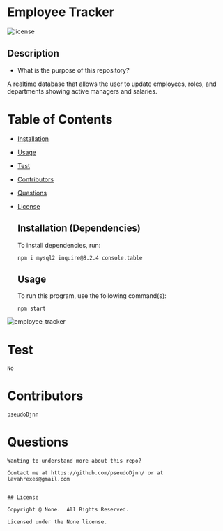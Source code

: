 # Employee Tracker
  ![license](https://img.shields.io/badge/license-None-yellowgreen.svg)

  ## Description
  * What is the purpose of this repository?<br/>

  A realtime database that allows the user to update employees, roles, and departments showing active managers and salaries.

  # Table of Contents

    
    
* [Installation](#installation)

    
* [Usage](#usage)

    
* [Test](#test)

    
* [Contributors](#contributors)

    
* [Questions](#questions)

    
* [License](#license)

    
  
  ## Installation (Dependencies)

    To install dependencies,  run:

    ```
    npm i mysql2 inquire@8.2.4 console.table
    ```

  ## Usage

    To run this program, use the following command(s):

    ```
    npm start
    ```

![employee_tracker](https://user-images.githubusercontent.com/105378214/194098468-b9d2ddee-a731-4ee6-9bf0-053e6f5d6e35.png)


  # Test


    No
    
    
  # Contributors
    
    
    
    pseudoDjnn

    
  # Questions

    Wanting to understand more about this repo?
    
    Contact me at https://github.com/pseudoDjnn/ or at lavahrexes@gmail.com
    
  
    ## License

    Copyright @ None.  All Rights Reserved.

    Licensed under the None license.
    
